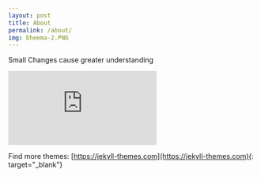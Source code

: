 ```yaml
---
layout: post
title: About
permalink: /about/
img: bheema-2.PNG
---
```


Small Changes cause greater understanding 


<iframe class="video" src="https://www.youtube.com/embed/6qqIy97WbGA" frameborder="0" allowfullscreen></iframe>


Find more themes: [https://jekyll-themes.com](https://jekyll-themes.com){: target="_blank"}